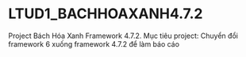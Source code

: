 # LTUD1_BACHHOAXANH4.7.2
Project Bách Hóa Xanh Framework 4.7.2. Mục tiêu project: Chuyển đổi framework 6 xuống framework 4.7.2 để làm báo cáo
